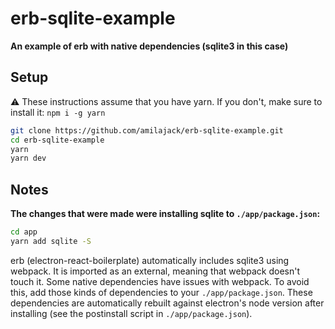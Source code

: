 erb-sqlite-example
==================

**An example of erb with native dependencies (sqlite3 in this case)**

## Setup
⚠️ These instructions assume that you have yarn. If you don't, make sure to install it: `npm i -g yarn`

```bash
git clone https://github.com/amilajack/erb-sqlite-example.git
cd erb-sqlite-example
yarn
yarn dev
```

## Notes
**The changes that were made were installing sqlite to `./app/package.json`:**
```bash
cd app
yarn add sqlite -S
```

erb (electron-react-boilerplate) automatically includes sqlite3 using webpack. It is imported as an external, meaning that webpack doesn't touch it. Some native dependencies have issues with webpack. To avoid this, add those kinds of dependencies to your `./app/package.json`. These dependencies are automatically rebuilt against electron's node version after installing (see the postinstall script in `./app/package.json`).
